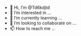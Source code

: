 - 👋 Hi, I’m @Td6kdjtd
- 👀 I’m interested in ...
- 🌱 I’m currently learning ...
- 💞️ I’m looking to collaborate on ...
- 📫 How to reach me ...

<!---
Td6kdjtd/Td6kdjtd is a ✨ special ✨ repository because its `README.md` (this file) appears on your GitHub profile.
You can click the Preview link to take a look at your changes.
--->
